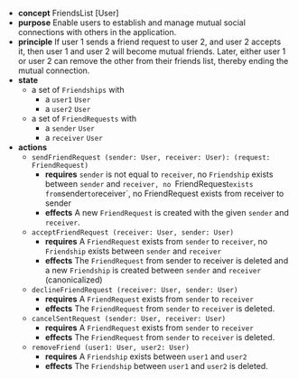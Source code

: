 <!-- [@concept-rubric](../../background/detailed/concept-rubric.md)

[@concept-state](../../background/detailed/concept-state.md)

[@concept-design-brief](../../background/concept-design-brief.md)

[@concept-design-overview](../../background/concept-design-overview.md)

[@concept-refactoring](../../background/concept-refactoring.md)

[@concept-specifications](../../background/concept-specifications.md)

# prompt: Give a concept for a friends list in an app

# response: -->

- **concept** FriendsList [User]
- **purpose** Enable users to establish and manage mutual social connections with others in the application.
- **principle** If user 1 sends a friend request to user 2, and user 2 accepts it, then user 1 and user 2 will become mutual friends. Later, either user 1 or user 2 can remove the other from their friends list, thereby ending the mutual connection.
- **state**
  - a set of `Friendships` with
    - a `user1` `User`
    - a `user2` `User`
  - a set of `FriendRequests` with
    - a `sender` `User`
    - a `receiver` `User`
- **actions**
  - `sendFriendRequest (sender: User, receiver: User): (request: FriendRequest)`
    - **requires** `sender` is not equal to `receiver`, no `Friendship` exists between `sender` and `receiver, no `FriendRequest`exists from`sender`to`receiver`, no FriendRequest exists from receiver to sender
    - **effects** A new `FriendRequest` is created with the given `sender` and `receiver`.
  - `acceptFriendRequest (receiver: User, sender: User)`
    - **requires** A `FriendRequest` exists from `sender` to `receiver`, no `Friendship` exists between `sender` and `receiver`
    - **effects** The `FriendRequest` from sender to receiver is deleted and a new `Friendship` is created between `sender` and `receiver` (canonicalized)
  - `declineFriendRequest (receiver: User, sender: User)`
    - **requires** A `FriendRequest` exists from `sender` to `receiver`
    - **effects** The `FriendRequest` from `sender` to `receiver` is deleted.
  - `cancelSentRequest (sender: User, receiver: User)`
    - **requires** A `FriendRequest` exists from `sender` to `receiver`
    - **effects** The `FriendRequest` from `sender` to `receiver` is deleted.
  - `removeFriend (user1: User, user2: User)`
    - **requires** A `Friendship` exists between `user1` and `user2`
    - **effects** The `Friendship` between `user1` and `user2` is deleted.
